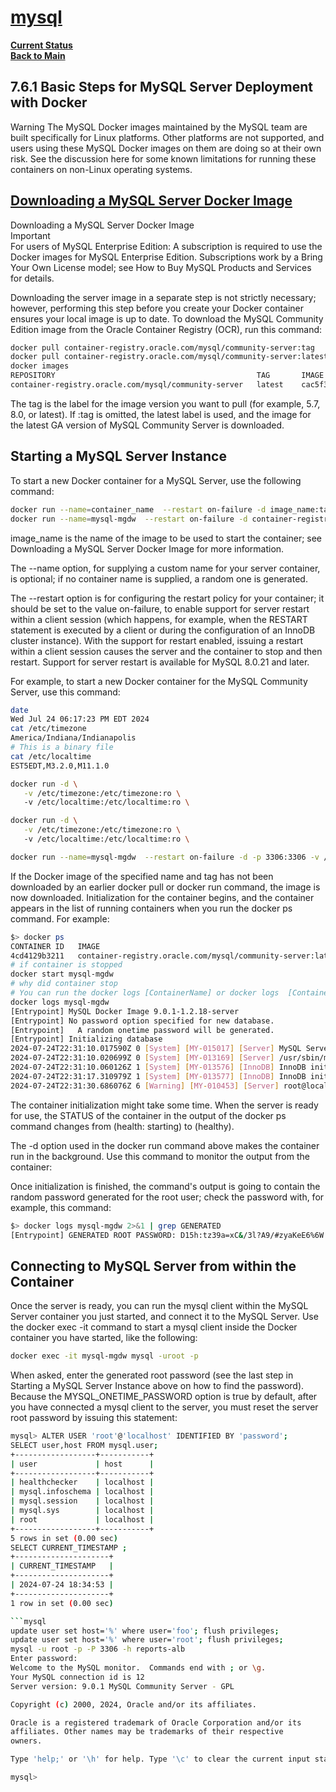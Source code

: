 # **[mysql](https://dev.mysql.com/doc/mysql-installation-excerpt/8.0/en/docker-mysql-getting-started.html)**

**[Current Status](../../development/status/weekly/current_status.md)**\
**[Back to Main](../../README.md)**

## 7.6.1 Basic Steps for MySQL Server Deployment with Docker

Warning
The MySQL Docker images maintained by the MySQL team are built specifically for Linux platforms. Other platforms are not supported, and users using these MySQL Docker images on them are doing so at their own risk. See the discussion here for some known limitations for running these containers on non-Linux operating systems.

## **[Downloading a MySQL Server Docker Image](https://dev.mysql.com/doc/mysql-installation-excerpt/8.0/en/docker-mysql-getting-started.html#docker-download-image)**

Downloading a MySQL Server Docker Image\
Important\
For users of MySQL Enterprise Edition: A subscription is required to use the Docker images for MySQL Enterprise Edition. Subscriptions work by a Bring Your Own License model; see How to Buy MySQL Products and Services for details.

Downloading the server image in a separate step is not strictly necessary; however, performing this step before you create your Docker container ensures your local image is up to date. To download the MySQL Community Edition image from the Oracle Container Registry (OCR), run this command:

<!-- https://container-registry.oracle.com/ords/ocr/ba/mysql/community-server -->
```bash
docker pull container-registry.oracle.com/mysql/community-server:tag
docker pull container-registry.oracle.com/mysql/community-server:latest
docker images                                                          
REPOSITORY                                             TAG       IMAGE ID       CREATED        SIZE
container-registry.oracle.com/mysql/community-server   latest    cac5f339794c   16 hours ago   564MB
```

The tag is the label for the image version you want to pull (for example, 5.7, 8.0, or latest). If :tag is omitted, the latest label is used, and the image for the latest GA version of MySQL Community Server is downloaded.

## Starting a MySQL Server Instance

To start a new Docker container for a MySQL Server, use the following command:

```bash
docker run --name=container_name  --restart on-failure -d image_name:tag
docker run --name=mysql-mgdw  --restart on-failure -d container-registry.oracle.com/mysql/community-server
```

image_name is the name of the image to be used to start the container; see Downloading a MySQL Server Docker Image for more information.

The --name option, for supplying a custom name for your server container, is optional; if no container name is supplied, a random one is generated.

The --restart option is for configuring the restart policy for your container; it should be set to the value on-failure, to enable support for server restart within a client session (which happens, for example, when the RESTART statement is executed by a client or during the configuration of an InnoDB cluster instance). With the support for restart enabled, issuing a restart within a client session causes the server and the container to stop and then restart. Support for server restart is available for MySQL 8.0.21 and later.

For example, to start a new Docker container for the MySQL Community Server, use this command:

```bash
date
Wed Jul 24 06:17:23 PM EDT 2024
cat /etc/timezone                                               
America/Indiana/Indianapolis
# This is a binary file
cat /etc/localtime 
EST5EDT,M3.2.0,M11.1.0

docker run -d \
   -v /etc/timezone:/etc/timezone:ro \  
   -v /etc/localtime:/etc/localtime:ro \

docker run -d \
   -v /etc/timezone:/etc/timezone:ro \  
   -v /etc/localtime:/etc/localtime:ro \

docker run --name=mysql-mgdw  --restart on-failure -d -p 3306:3306 -v /etc/timezone:/etc/timezone:ro -v /etc/localtime:/etc/localtime:ro container-registry.oracle.com/mysql/community-server:latest
```

If the Docker image of the specified name and tag has not been downloaded by an earlier docker pull or docker run command, the image is now downloaded. Initialization for the container begins, and the container appears in the list of running containers when you run the docker ps command. For example:

```bash
$> docker ps
CONTAINER ID   IMAGE                                                         COMMAND                  CREATED          STATUS                    PORTS                       NAMES
4cd4129b3211   container-registry.oracle.com/mysql/community-server:latest   "/entrypoint.sh mysq…"   8 seconds ago    Up 7 seconds (health: starting)   3306/tcp, 33060-33061/tcp   mysql1
# if container is stopped
docker start mysql-mgdw
# why did container stop
# You can run the docker logs [ContainerName] or docker logs  [ContainerID] command even on stopped containers. You can see them with docker ps -a.
docker logs mysql-mgdw
[Entrypoint] MySQL Docker Image 9.0.1-1.2.18-server
[Entrypoint] No password option specified for new database.
[Entrypoint]   A random onetime password will be generated.
[Entrypoint] Initializing database
2024-07-24T22:31:10.017590Z 0 [System] [MY-015017] [Server] MySQL Server Initialization - start.
2024-07-24T22:31:10.020699Z 0 [System] [MY-013169] [Server] /usr/sbin/mysqld (mysqld 9.0.1) initializing of server in progress as process 17
2024-07-24T22:31:10.060126Z 1 [System] [MY-013576] [InnoDB] InnoDB initialization has started.
2024-07-24T22:31:17.310979Z 1 [System] [MY-013577] [InnoDB] InnoDB initialization has ended.
2024-07-24T22:31:30.686076Z 6 [Warning] [MY-010453] [Server] root@localhost is created with an empty password ! Please consider switching off the --initialize-insecure option.
```

The container initialization might take some time. When the server is ready for use, the STATUS of the container in the output of the docker ps command changes from (health: starting) to (healthy).

The -d option used in the docker run command above makes the container run in the background. Use this command to monitor the output from the container:

Once initialization is finished, the command's output is going to contain the random password generated for the root user; check the password with, for example, this command:

```bash
$> docker logs mysql-mgdw 2>&1 | grep GENERATED
[Entrypoint] GENERATED ROOT PASSWORD: D15h:tz39a=xC&/3l?A9/#zyaKeE6%6W
```

## Connecting to MySQL Server from within the Container

Once the server is ready, you can run the mysql client within the MySQL Server container you just started, and connect it to the MySQL Server. Use the docker exec -it command to start a mysql client inside the Docker container you have started, like the following:

```bash
docker exec -it mysql-mgdw mysql -uroot -p
```

When asked, enter the generated root password (see the last step in Starting a MySQL Server Instance above on how to find the password). Because the MYSQL_ONETIME_PASSWORD option is true by default, after you have connected a mysql client to the server, you must reset the server root password by issuing this statement:

```bash
mysql> ALTER USER 'root'@'localhost' IDENTIFIED BY 'password';
SELECT user,host FROM mysql.user;
+------------------+-----------+
| user             | host      |
+------------------+-----------+
| healthchecker    | localhost |
| mysql.infoschema | localhost |
| mysql.session    | localhost |
| mysql.sys        | localhost |
| root             | localhost |
+------------------+-----------+
5 rows in set (0.00 sec)
SELECT CURRENT_TIMESTAMP ;
+---------------------+
| CURRENT_TIMESTAMP   |
+---------------------+
| 2024-07-24 18:34:53 |
+---------------------+
1 row in set (0.00 sec)

```mysql
update user set host='%' where user='foo'; flush privileges;
update user set host='%' where user='root'; flush privileges;
mysql -u root -p -P 3306 -h reports-alb
Enter password: 
Welcome to the MySQL monitor.  Commands end with ; or \g.
Your MySQL connection id is 12
Server version: 9.0.1 MySQL Community Server - GPL

Copyright (c) 2000, 2024, Oracle and/or its affiliates.

Oracle is a registered trademark of Oracle Corporation and/or its
affiliates. Other names may be trademarks of their respective
owners.

Type 'help;' or '\h' for help. Type '\c' to clear the current input statement.

mysql> 

```

```
